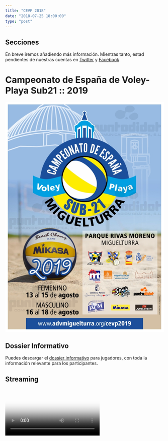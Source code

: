 ```yaml
---
title: "CEVP 2018"
date: "2018-07-25 18:00:00"
type: "post"
---
```


<aside>
<h2>Secciones</h2>

<p>En breve iremos añadiendo más información. Mientras tanto, estad
pendientes de nuestras cuentas en <a
href="https://www.twitter.com/advmiguelturra">Twitter</a> y <a
href="https://www.facebook.com/advmiguelturra">Facebook</a></p>

<!--
<p><a href="#cuadro-de-competición">Cuadro de Competición</a></p>
<p><a href="#participantes">Participantes</a></p>
<p><a href="#resultados">Resultados</a></p>
<p><a href="#fotos">Fotos</a></p>
<p><a href="#streaming">Streaming</a></p>
<p><a href="#instalaciones">Instalaciones</a></p>
<p><a href="#colaboradores">Colaboradores</a></p>
-->
</aside>

# Campeonato de España de Voley-Playa Sub21 :: 2019

![Cartel del Campeonato](cartel.jpg)


## Dossier Informativo

Puedes descargar el [dossier informativo](DossierParticipantes.pdf)
para jugadores, con toda la información relevante para los
participantes.

## Streaming
<video poster="poster.png" id="player" playsinline controls>
<!-- <source src="../../../../../Documentos/voleibol/cancha.mp4" type="video/mp4" /> -->
<source src="http://185.57.204.17/1.ts" type="video/MP2T" />
</video>

<!-- ## Cuadro de Competición -->

<!-- Por confirmar -->
<!-- <\!-- [![icono](http://www.advmiguelturra.org/logos/pdficon.png) Cuadro Sub 19 Masculino](http://rfevb.com/RFEVB/Files/vplaya/cevp/sub19_clubes/2018/sub19m.pdf) -\-> -->
